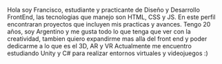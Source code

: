  Hola soy Francisco, estudiante y practicante de Diseño y Desarrollo FrontEnd, las tecnologias que manejo son HTML, CSS y JS. En este perfil encontraran proyectos que incluyen mis practicas y avances.
 Tengo 20 años, soy Argentino y me gusta todo lo que tenga que ver con la creatividad, tambien quiero expandirme mas alla del front end y poder dedicarme a lo que es el 3D, AR y VR
 Actualmente me encuentro estudiando Unity y C# para realizar entornos virtuales y videojuegos :)
